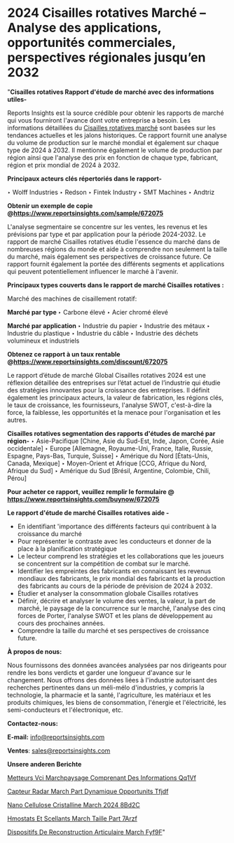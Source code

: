 # 2024 Cisailles rotatives Marché – Analyse des applications, opportunités commerciales, perspectives régionales jusqu’en 2032

"<strong>Cisailles rotatives Rapport d'étude de marché avec des informations utiles-</strong>

Reports Insights est la source crédible pour obtenir les rapports de marché qui vous fourniront l'avance dont votre entreprise a besoin. Les informations détaillées du <a href=https://www.reportsinsights.com/sample/672075>Cisailles rotatives marché</a> sont basées sur les tendances actuelles et les jalons historiques. Ce rapport fournit une analyse du volume de production sur le marché mondial et également sur chaque type de 2024 à 2032. Il mentionne également le volume de production par région ainsi que l'analyse des prix en fonction de chaque type, fabricant, région et prix mondial de 2024 à 2032.

<b>Principaux acteurs clés répertoriés dans le rapport-</b>

‣ Wolff Industries
‣ Redson
‣ Fintek Industry
‣ SMT Machines
‣ Andtriz

<strong><b>Obtenir un exemple de copie @</b></strong><a href=https://www.reportsinsights.com/sample/672075><strong><b>https://www.reportsinsights.com/sample/672075</b></strong></a>

L'analyse segmentaire se concentre sur les ventes, les revenus et les prévisions par type et par application pour la période 2024-2032. Le rapport de marché Cisailles rotatives étudie l'essence du marché dans de nombreuses régions du monde et aide à comprendre non seulement la taille du marché, mais également ses perspectives de croissance future. Ce rapport fournit également la portée des différents segments et applications qui peuvent potentiellement influencer le marché à l'avenir.

<strong>Principaux types couverts dans le rapport de marché Cisailles rotatives :</strong>

Marché des machines de cisaillement rotatif:

<strong>Marché par type </strong>
‣ Carbone élevé
‣ Acier chromé élevé

<strong>Marché par application </strong>
‣ Industrie du papier
‣ Industrie des métaux
‣ Industrie du plastique
‣ Industrie du câble
‣ Industrie des déchets volumineux et industriels

<strong><b>Obtenez ce rapport à un taux rentable @</b></strong><a href=https://www.reportsinsights.com/discount/672075><strong><b>https://www.reportsinsights.com/discount/672075</b></strong></a>

Le rapport d’étude de marché Global Cisailles rotatives 2024 est une réflexion détaillée des entreprises sur l’état actuel de l’industrie qui étudie des stratégies innovantes pour la croissance des entreprises. Il définit également les principaux acteurs, la valeur de fabrication, les régions clés, le taux de croissance, les fournisseurs, l'analyse SWOT, c'est-à-dire la force, la faiblesse, les opportunités et la menace pour l'organisation et les autres.

<strong>Cisailles rotatives segmentation des rapports d'études de marché par région-</strong>
‣ Asie-Pacifique [Chine, Asie du Sud-Est, Inde, Japon, Corée, Asie occidentale]
‣ Europe [Allemagne, Royaume-Uni, France, Italie, Russie, Espagne, Pays-Bas, Turquie, Suisse]
‣ Amérique du Nord [États-Unis, Canada, Mexique]
‣ Moyen-Orient et Afrique [CCG, Afrique du Nord, Afrique du Sud]
‣ Amérique du Sud [Brésil, Argentine, Colombie, Chili, Pérou]

<strong>Pour acheter ce rapport, veuillez remplir le formulaire @   <a href=https://www.reportsinsights.com/buynow/672075>https://www.reportsinsights.com/buynow/672075</a></strong>

<strong>Le rapport d'étude de marché Cisailles rotatives aide -</strong>
<ul>
  <li>En identifiant 'importance des différents facteurs qui contribuent à la croissance du marché</li>
  <li>Pour représenter le contraste avec les conducteurs et donner de la place à la planification stratégique</li>
  <li>Le lecteur comprend les stratégies et les collaborations que les joueurs se concentrent sur la compétition de combat sur le marché.</li>
  <li>Identifier les empreintes des fabricants en connaissant les revenus mondiaux des fabricants, le prix mondial des fabricants et la production des fabricants au cours de la période de prévision de 2024 à 2032.</li>
  <li>Étudier et analyser la consommation globale Cisailles rotatives</li>
  <li>Définir, décrire et analyser le volume des ventes, la valeur, la part de marché, le paysage de la concurrence sur le marché, l'analyse des cinq forces de Porter, l'analyse SWOT et les plans de développement au cours des prochaines années.</li>
  <li>Comprendre la taille du marché et ses perspectives de croissance future.</li>
</ul>
<strong>À propos de nous:</strong>

Nous fournissons des données avancées analysées par nos dirigeants pour rendre les bons verdicts et garder une longueur d'avance sur le changement. Nous offrons des données liées à l'industrie autorisant des recherches pertinentes dans un méli-mélo d'industries, y compris la technologie, la pharmacie et la santé, l'agriculture, les matériaux et les produits chimiques, les biens de consommation, l'énergie et l'électricité, les semi-conducteurs et l'électronique, etc.

<strong>Contactez-nous:</strong>

<strong>E-mail:</strong> <a href=mailto:info@reportsinsights.com>info@reportsinsights.com</a>

<strong>Ventes</strong>: <a href=mailto:sales@reportsinsights.com>sales@reportsinsights.com</a>

<strong>Unsere anderen Berichte</strong>

<a href=https://www.linkedin.com/pulse/%C3%A9metteurs-vci-march%C3%A9paysage-comprenant-des-informations-qq1vf/>Metteurs Vci Marchpaysage Comprenant Des Informations Qq1Vf</a>

<a href=https://www.linkedin.com/pulse/capteur-radar-march%C3%A9-part-dynamique-opportunit%C3%A9s-tfjdf/>Capteur Radar March Part Dynamique Opportunits Tfjdf</a>

<a href=https://www.linkedin.com/pulse/nano-cellulose-cristalline-march%C3%A9-2024-8bd2c/>Nano Cellulose Cristalline March 2024 8Bd2C</a>

<a href=https://www.linkedin.com/pulse/h%C3%A9mostats-et-scellants-march%C3%A9-taille-part-7arzf/>Hmostats Et Scellants March Taille Part 7Arzf</a>

<a href=https://www.linkedin.com/pulse/dispositifs-de-reconstruction-articulaire-march%C3%A9-fyf9f/>Dispositifs De Reconstruction Articulaire March Fyf9F</a>"
